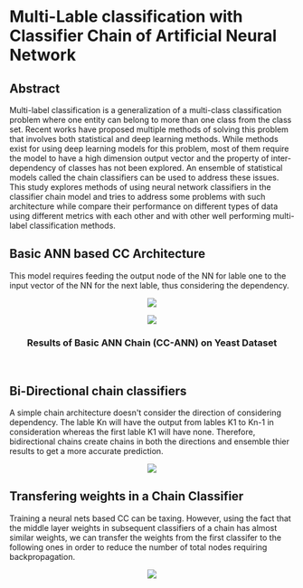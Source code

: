 # Multi-Lable classification with Classifier Chain of Artificial Neural Network

## Abstract
Multi-label classification is a generalization of
a multi-class classification problem where one entity can
belong to more than one class from the class set. Recent
works have proposed multiple methods of solving this
problem that involves both statistical and deep learning
methods. While methods exist for using deep learning
models for this problem, most of them require the model
to have a high dimension output vector and the property
of inter-dependency of classes has not been explored. An
ensemble of statistical models called the chain classifiers
can be used to address these issues. This study explores
methods of using neural network classifiers in the classifier
chain model and tries to address some problems with such
architecture while compare their performance on different
types of data using different metrics with each other
and with other well performing multi-label classification
methods.

## Basic ANN based CC Architecture
This model requires feeding the output node of the NN for lable one to the input vector of the NN for the next lable, 
thus considering the dependency. <br>
<p align="center">
<img src = "https://github.com/SAint7579/TY-Seminar-ChainClassifiers/blob/master/Images/basic_chain.PNG"></img>
</p>


<p align="center">
<img src = "https://github.com/SAint7579/TY-Seminar-ChainClassifiers/blob/master/Images/yeast_result.PNG"></img>
</p>
<h3 align="center"> Results of Basic ANN Chain (CC-ANN) on Yeast Dataset </h3>

<br>

## Bi-Directional chain classifiers
A simple chain architecture doesn't consider the direction of considering dependency. The lable Kn will have the output from lables 
K1 to Kn-1 in consideration whereas the first lable K1 will have none. Therefore, bidirectional chains create chains in both the directions
and ensemble thier results to get a more accurate prediction.<br>
<p align="center">
<img src = "https://github.com/SAint7579/TY-Seminar-ChainClassifiers/blob/master/Images/bdchain.PNG"></img>
</p>

## Transfering weights in a Chain Classifier
Training a neural nets based CC can be taxing. However, using the fact that the middle layer weights in subsequent classifiers of a
chain has almost similar weights, we can transfer the weights from the first classifer to the following ones in order to reduce the number 
of total nodes requiring backpropagation. 
<p align="center">
<img src = "https://github.com/SAint7579/TY-Seminar-ChainClassifiers/blob/master/Images/transferchains.PNG"></img>
</p>
<br><br>
